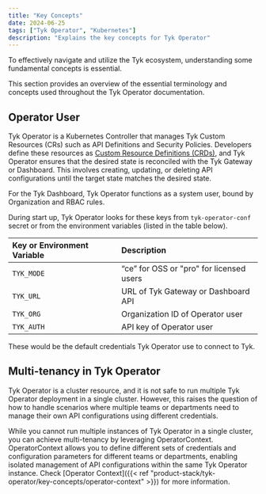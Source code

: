 ```yaml
---
title: "Key Concepts"
date: 2024-06-25
tags: ["Tyk Operator", "Kubernetes"]
description: "Explains the key concepts for Tyk Operator"
---
```


To effectively navigate and utilize the Tyk ecosystem, understanding some fundamental concepts is essential.

This section provides an overview of the essential terminology and concepts used throughout the Tyk Operator documentation.

## Operator User

Tyk Operator is a Kubernetes Controller that manages Tyk Custom Resources (CRs) such as API Definitions and Security Policies. Developers define these resources as [Custom Resource Definitions (CRDs)](https://kubernetes.io/docs/tasks/extend-kubernetes/custom-resources/custom-resource-definitions/), and Tyk Operator ensures that the desired state is reconciled with the Tyk Gateway or Dashboard. This involves creating, updating, or deleting API configurations until the target state matches the desired state.

For the Tyk Dashboard, Tyk Operator functions as a system user, bound by Organization and RBAC rules.

During start up, Tyk Operator looks for these keys from `tyk-operator-conf` secret or from the environment variables (listed in the table below).

| Key or Environment Variable | Description  |
|:-----|:-------------|
| `TYK_MODE` | “ce” for OSS or "pro" for licensed users |
| `TYK_URL` | URL of Tyk Gateway or Dashboard API |
| `TYK_ORG` | Organization ID of Operator user |
| `TYK_AUTH` | API key of Operator user |

These would be the default credentials Tyk Operator use to connect to Tyk.

## Multi-tenancy in Tyk Operator

Tyk Operator is a cluster resource, and it is not safe to run multiple Tyk Operator deployment in a single cluster. However, this raises the question of how to handle scenarios where multiple teams or departments need to manage their own API configurations using different credentials.

While you cannot run multiple instances of Tyk Operator in a single cluster, you can achieve multi-tenancy by leveraging OperatorContext. OperatorContext allows you to define different sets of credentials and configuration parameters for different teams or departments, enabling isolated management of API configurations within the same Tyk Operator instance. Check [Operator Context]({{< ref "product-stack/tyk-operator/key-concepts/operator-context" >}}) for more information.